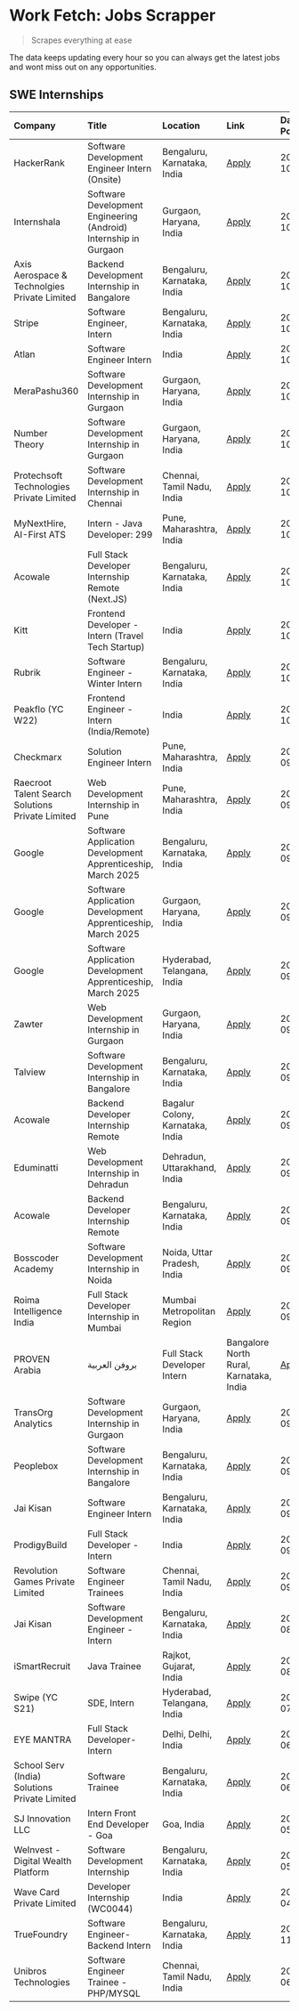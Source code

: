 # Work Fetch: Jobs Scrapper
> Scrapes everything at ease

The data keeps updating every hour so you can always get the latest jobs and wont miss out on any opportunities.

## SWE Internships
<!--START_SECTION:workfetch-->
| Company                                          | Title                                                            | Location                                | Link                                                                                                                                                                                                                                                                            | Date Posted   |
|:-------------------------------------------------|:-----------------------------------------------------------------|:----------------------------------------|:--------------------------------------------------------------------------------------------------------------------------------------------------------------------------------------------------------------------------------------------------------------------------------|:--------------|
| HackerRank                                       | Software Development Engineer Intern (Onsite)                    | Bengaluru, Karnataka, India             | [Apply](https://in.linkedin.com/jobs/view/software-development-engineer-intern-onsite-at-hackerrank-4040131804?position=31&pageNum=0&refId=SwxwVlkRSx3pWptn%2FymZWg%3D%3D&trackingId=%2FUcTe4N92o708cyDOKv%2B%2Fg%3D%3D)                                                        | 2024-10-07    |
| Internshala                                      | Software Development Engineering (Android) Internship in Gurgaon | Gurgaon, Haryana, India                 | [Apply](https://in.linkedin.com/jobs/view/software-development-engineering-android-internship-in-gurgaon-at-internshala-4043996988?position=16&pageNum=0&refId=SwxwVlkRSx3pWptn%2FymZWg%3D%3D&trackingId=fKX6xMAvUtY6FnOfCfC67g%3D%3D)                                          | 2024-10-06    |
| Axis Aerospace & Technolgies Private Limited     | Backend Development Internship in Bangalore                      | Bengaluru, Karnataka, India             | [Apply](https://in.linkedin.com/jobs/view/backend-development-internship-in-bangalore-at-axis-aerospace-technolgies-private-limited-4043996963?position=33&pageNum=0&refId=SwxwVlkRSx3pWptn%2FymZWg%3D%3D&trackingId=jAFlkjFwh0IrE7a18MafFg%3D%3D)                              | 2024-10-06    |
| Stripe                                           | Software Engineer, Intern                                        | Bengaluru, Karnataka, India             | [Apply](https://in.linkedin.com/jobs/view/software-engineer-intern-at-stripe-4008214242?position=5&pageNum=0&refId=SwxwVlkRSx3pWptn%2FymZWg%3D%3D&trackingId=unwjaMPVGaKPRMnsCfVg0w%3D%3D)                                                                                      | 2024-10-05    |
| Atlan                                            | Software Engineer Intern                                         | India                                   | [Apply](https://in.linkedin.com/jobs/view/software-engineer-intern-at-atlan-4040478822?position=21&pageNum=0&refId=SwxwVlkRSx3pWptn%2FymZWg%3D%3D&trackingId=%2FJcBqdhRG2wfZWLmWuQ49w%3D%3D)                                                                                    | 2024-10-04    |
| MeraPashu360                                     | Software Development Internship in Gurgaon                       | Gurgaon, Haryana, India                 | [Apply](https://in.linkedin.com/jobs/view/software-development-internship-in-gurgaon-at-merapashu360-4042419113?position=23&pageNum=0&refId=SwxwVlkRSx3pWptn%2FymZWg%3D%3D&trackingId=AEkpBTfkVzEc3yUna342Ig%3D%3D)                                                             | 2024-10-04    |
| Number Theory                                    | Software Development Internship in Gurgaon                       | Gurgaon, Haryana, India                 | [Apply](https://in.linkedin.com/jobs/view/software-development-internship-in-gurgaon-at-number-theory-4042414715?position=27&pageNum=0&refId=SwxwVlkRSx3pWptn%2FymZWg%3D%3D&trackingId=YkBNL%2BRBMjuFZ76K7FR98Q%3D%3D)                                                          | 2024-10-04    |
| Protechsoft Technologies Private Limited         | Software Development Internship in Chennai                       | Chennai, Tamil Nadu, India              | [Apply](https://in.linkedin.com/jobs/view/software-development-internship-in-chennai-at-protechsoft-technologies-private-limited-4042416658?position=30&pageNum=0&refId=SwxwVlkRSx3pWptn%2FymZWg%3D%3D&trackingId=6wLCQ58wGzR1ctbwdXyzgw%3D%3D)                                 | 2024-10-04    |
| MyNextHire, AI-First ATS                         | Intern - Java Developer: 299                                     | Pune, Maharashtra, India                | [Apply](https://in.linkedin.com/jobs/view/intern-java-developer-299-at-mynexthire-ai-first-ats-4040867640?position=41&pageNum=0&refId=SwxwVlkRSx3pWptn%2FymZWg%3D%3D&trackingId=GCFLe2Inf1KqAcXdzoRXkA%3D%3D)                                                                   | 2024-10-04    |
| Acowale                                          | Full Stack Developer Internship Remote (Next.JS)                 | Bengaluru, Karnataka, India             | [Apply](https://in.linkedin.com/jobs/view/full-stack-developer-internship-remote-next-js-at-acowale-4041816227?position=26&pageNum=0&refId=SwxwVlkRSx3pWptn%2FymZWg%3D%3D&trackingId=0kE8kg3d%2FNkyPr3JT9%2BKhA%3D%3D)                                                          | 2024-10-03    |
| Kitt                                             | Frontend Developer - Intern (Travel Tech Startup)                | India                                   | [Apply](https://in.linkedin.com/jobs/view/frontend-developer-intern-travel-tech-startup-at-kitt-4041869885?position=58&pageNum=0&refId=SwxwVlkRSx3pWptn%2FymZWg%3D%3D&trackingId=1spaSvOP8%2BLdJiWigHUyIw%3D%3D)                                                                | 2024-10-03    |
| Rubrik                                           | Software Engineer - Winter Intern                                | Bengaluru, Karnataka, India             | [Apply](https://in.linkedin.com/jobs/view/software-engineer-winter-intern-at-rubrik-4006567784?position=14&pageNum=0&refId=SwxwVlkRSx3pWptn%2FymZWg%3D%3D&trackingId=yCMtb1LOnVRrFY91Xl9tUA%3D%3D)                                                                              | 2024-10-02    |
| Peakflo (YC W22)                                 | Frontend Engineer - Intern (India/Remote)                        | India                                   | [Apply](https://in.linkedin.com/jobs/view/frontend-engineer-intern-india-remote-at-peakflo-yc-w22-4037729755?position=9&pageNum=0&refId=SwxwVlkRSx3pWptn%2FymZWg%3D%3D&trackingId=xq7uqW0tFiE3o6HLqM3fkw%3D%3D)                                                                 | 2024-10-01    |
| Checkmarx                                        | Solution Engineer Intern                                         | Pune, Maharashtra, India                | [Apply](https://in.linkedin.com/jobs/view/solution-engineer-intern-at-checkmarx-4036405936?position=43&pageNum=0&refId=SwxwVlkRSx3pWptn%2FymZWg%3D%3D&trackingId=lfU0qaU93kqoXVFjZBKhmQ%3D%3D)                                                                                  | 2024-09-27    |
| Raecroot Talent Search Solutions Private Limited | Web Development Internship in Pune                               | Pune, Maharashtra, India                | [Apply](https://in.linkedin.com/jobs/view/web-development-internship-in-pune-at-raecroot-talent-search-solutions-private-limited-4034584677?position=39&pageNum=0&refId=SwxwVlkRSx3pWptn%2FymZWg%3D%3D&trackingId=8u%2BXQ8H%2F2PbPVQ2bLhBjAA%3D%3D)                             | 2024-09-26    |
| Google                                           | Software Application Development Apprenticeship, March 2025      | Bengaluru, Karnataka, India             | [Apply](https://in.linkedin.com/jobs/view/software-application-development-apprenticeship-march-2025-at-google-4032957527?position=2&pageNum=0&refId=SwxwVlkRSx3pWptn%2FymZWg%3D%3D&trackingId=YyNYQ1Y8pTCgUDnt9oSlIw%3D%3D)                                                    | 2024-09-24    |
| Google                                           | Software Application Development Apprenticeship, March 2025      | Gurgaon, Haryana, India                 | [Apply](https://in.linkedin.com/jobs/view/software-application-development-apprenticeship-march-2025-at-google-4032958554?position=3&pageNum=0&refId=SwxwVlkRSx3pWptn%2FymZWg%3D%3D&trackingId=7UehEtmH3jT2ICqiPnuBgg%3D%3D)                                                    | 2024-09-24    |
| Google                                           | Software Application Development Apprenticeship, March 2025      | Hyderabad, Telangana, India             | [Apply](https://in.linkedin.com/jobs/view/software-application-development-apprenticeship-march-2025-at-google-4032957528?position=4&pageNum=0&refId=SwxwVlkRSx3pWptn%2FymZWg%3D%3D&trackingId=hlAmryz1VVkwKnfPoeNG1w%3D%3D)                                                    | 2024-09-24    |
| Zawter                                           | Web Development Internship in Gurgaon                            | Gurgaon, Haryana, India                 | [Apply](https://in.linkedin.com/jobs/view/web-development-internship-in-gurgaon-at-zawter-4034405278?position=60&pageNum=0&refId=SwxwVlkRSx3pWptn%2FymZWg%3D%3D&trackingId=uy5bQrSMs0pYI4bbGFqzqw%3D%3D)                                                                        | 2024-09-24    |
| Talview                                          | Software Development Internship in Bangalore                     | Bengaluru, Karnataka, India             | [Apply](https://in.linkedin.com/jobs/view/software-development-internship-in-bangalore-at-talview-4033703077?position=8&pageNum=0&refId=SwxwVlkRSx3pWptn%2FymZWg%3D%3D&trackingId=7R%2FLHrBMx3Ynmv%2BuEptVrw%3D%3D)                                                             | 2024-09-23    |
| Acowale                                          | Backend Developer Internship Remote                              | Bagalur Colony, Karnataka, India        | [Apply](https://in.linkedin.com/jobs/view/backend-developer-internship-remote-at-acowale-4030088707?position=13&pageNum=0&refId=SwxwVlkRSx3pWptn%2FymZWg%3D%3D&trackingId=a4bkGXaowAv5eQUbiNFd2g%3D%3D)                                                                         | 2024-09-21    |
| Eduminatti                                       | Web Development Internship in Dehradun                           | Dehradun, Uttarakhand, India            | [Apply](https://in.linkedin.com/jobs/view/web-development-internship-in-dehradun-at-eduminatti-4032105381?position=18&pageNum=0&refId=SwxwVlkRSx3pWptn%2FymZWg%3D%3D&trackingId=ptiiGOxsq8XpA9%2F0%2Fpr%2BqQ%3D%3D)                                                             | 2024-09-21    |
| Acowale                                          | Backend Developer Internship Remote                              | Bengaluru, Karnataka, India             | [Apply](https://in.linkedin.com/jobs/view/backend-developer-internship-remote-at-acowale-4030975489?position=7&pageNum=0&refId=SwxwVlkRSx3pWptn%2FymZWg%3D%3D&trackingId=ZXohDjTLKarlqGlxud3sWQ%3D%3D)                                                                          | 2024-09-20    |
| Bosscoder Academy                                | Software Development Internship in Noida                         | Noida, Uttar Pradesh, India             | [Apply](https://in.linkedin.com/jobs/view/software-development-internship-in-noida-at-bosscoder-academy-4031161323?position=10&pageNum=0&refId=SwxwVlkRSx3pWptn%2FymZWg%3D%3D&trackingId=yK6iGSgjozuZ%2Fb640WRteg%3D%3D)                                                        | 2024-09-20    |
| Roima Intelligence India                         | Full Stack Developer Internship in Mumbai                        | Mumbai Metropolitan Region              | [Apply](https://in.linkedin.com/jobs/view/full-stack-developer-internship-in-mumbai-at-roima-intelligence-india-4031159544?position=50&pageNum=0&refId=SwxwVlkRSx3pWptn%2FymZWg%3D%3D&trackingId=04GPed7SW8c1%2FjqiWwtqmg%3D%3D)                                                | 2024-09-20    |
| PROVEN Arabia | بروفن العربية                    | Full Stack Developer Intern                                      | Bangalore North Rural, Karnataka, India | [Apply](https://in.linkedin.com/jobs/view/full-stack-developer-intern-at-proven-arabia-%D8%A8%D8%B1%D9%88%D9%81%D9%86-%D8%A7%D9%84%D8%B9%D8%B1%D8%A8%D9%8A%D8%A9-4028862862?position=57&pageNum=0&refId=SwxwVlkRSx3pWptn%2FymZWg%3D%3D&trackingId=1EtKrnmTT0J446qMR7tgnQ%3D%3D) | 2024-09-17    |
| TransOrg Analytics                               | Software Development Internship in Gurgaon                       | Gurgaon, Haryana, India                 | [Apply](https://in.linkedin.com/jobs/view/software-development-internship-in-gurgaon-at-transorg-analytics-4024791052?position=56&pageNum=0&refId=SwxwVlkRSx3pWptn%2FymZWg%3D%3D&trackingId=511VzHCyDe%2F%2FupyYSpQYCQ%3D%3D)                                                   | 2024-09-12    |
| Peoplebox                                        | Software Development Internship in Bangalore                     | Bengaluru, Karnataka, India             | [Apply](https://in.linkedin.com/jobs/view/software-development-internship-in-bangalore-at-peoplebox-4022411601?position=12&pageNum=0&refId=SwxwVlkRSx3pWptn%2FymZWg%3D%3D&trackingId=NYuUh3jul55jqulg208aHg%3D%3D)                                                              | 2024-09-10    |
| Jai Kisan                                        | Software Engineer Intern                                         | Bengaluru, Karnataka, India             | [Apply](https://in.linkedin.com/jobs/view/software-engineer-intern-at-jai-kisan-4024075360?position=35&pageNum=0&refId=SwxwVlkRSx3pWptn%2FymZWg%3D%3D&trackingId=Cmm805R1C%2B%2F4xj4dICVrmw%3D%3D)                                                                              | 2024-09-09    |
| ProdigyBuild                                     | Full Stack Developer - Intern                                    | India                                   | [Apply](https://in.linkedin.com/jobs/view/full-stack-developer-intern-at-prodigybuild-4019591942?position=44&pageNum=0&refId=SwxwVlkRSx3pWptn%2FymZWg%3D%3D&trackingId=RqgQ5oBPbQKfHxa0S1Tkmw%3D%3D)                                                                            | 2024-09-08    |
| Revolution Games Private Limited                 | Software Engineer Trainees                                       | Chennai, Tamil Nadu, India              | [Apply](https://in.linkedin.com/jobs/view/software-engineer-trainees-at-revolution-games-private-limited-4015912927?position=28&pageNum=0&refId=SwxwVlkRSx3pWptn%2FymZWg%3D%3D&trackingId=BoJPbpAEw5kaNQbAbpHSKw%3D%3D)                                                         | 2024-09-02    |
| Jai Kisan                                        | Software Development Engineer - Intern                           | Bengaluru, Karnataka, India             | [Apply](https://in.linkedin.com/jobs/view/software-development-engineer-intern-at-jai-kisan-4027288169?position=25&pageNum=0&refId=SwxwVlkRSx3pWptn%2FymZWg%3D%3D&trackingId=mFWRWTeuwyUp7Pxf3O6udw%3D%3D)                                                                      | 2024-08-22    |
| iSmartRecruit                                    | Java Trainee                                                     | Rajkot, Gujarat, India                  | [Apply](https://in.linkedin.com/jobs/view/java-trainee-at-ismartrecruit-3992301825?position=32&pageNum=0&refId=SwxwVlkRSx3pWptn%2FymZWg%3D%3D&trackingId=gvFKqKn7JwtvqAIK6DJitg%3D%3D)                                                                                          | 2024-08-06    |
| Swipe (YC S21)                                   | SDE, Intern                                                      | Hyderabad, Telangana, India             | [Apply](https://in.linkedin.com/jobs/view/sde-intern-at-swipe-yc-s21-3980368092?position=38&pageNum=0&refId=SwxwVlkRSx3pWptn%2FymZWg%3D%3D&trackingId=4lEMpGOupapIF9UayLnVsQ%3D%3D)                                                                                             | 2024-07-22    |
| EYE MANTRA                                       | Full Stack Developer- Intern                                     | Delhi, Delhi, India                     | [Apply](https://in.linkedin.com/jobs/view/full-stack-developer-intern-at-eye-mantra-3960988037?position=49&pageNum=0&refId=SwxwVlkRSx3pWptn%2FymZWg%3D%3D&trackingId=xY3nE7vmh8oZAev7P4P5uw%3D%3D)                                                                              | 2024-06-28    |
| School Serv (India) Solutions Private Limited    | Software Trainee                                                 | Bengaluru, Karnataka, India             | [Apply](https://in.linkedin.com/jobs/view/software-trainee-at-school-serv-india-solutions-private-limited-3953917603?position=48&pageNum=0&refId=SwxwVlkRSx3pWptn%2FymZWg%3D%3D&trackingId=Mu7AXr6pnFi4yiemVmsu9g%3D%3D)                                                        | 2024-06-19    |
| SJ Innovation LLC                                | Intern Front End Developer - Goa                                 | Goa, India                              | [Apply](https://in.linkedin.com/jobs/view/intern-front-end-developer-goa-at-sj-innovation-llc-3931678611?position=20&pageNum=0&refId=SwxwVlkRSx3pWptn%2FymZWg%3D%3D&trackingId=ptRxr%2BJN%2FzhrH2AcP9JPxg%3D%3D)                                                                | 2024-05-24    |
| WeInvest - Digital Wealth Platform               | Software Development Internship                                  | Bengaluru, Karnataka, India             | [Apply](https://in.linkedin.com/jobs/view/software-development-internship-at-weinvest-digital-wealth-platform-3912867225?position=6&pageNum=0&refId=SwxwVlkRSx3pWptn%2FymZWg%3D%3D&trackingId=fnv%2BoSfAUDkVNA6SHIHARw%3D%3D)                                                   | 2024-05-01    |
| Wave Card Private Limited                        | Developer Internship (WC0044)                                    | India                                   | [Apply](https://in.linkedin.com/jobs/view/developer-internship-wc0044-at-wave-card-private-limited-3900079966?position=47&pageNum=0&refId=SwxwVlkRSx3pWptn%2FymZWg%3D%3D&trackingId=JHlTTY1KP0oSd%2FzGN5ULdg%3D%3D)                                                             | 2024-04-15    |
| TrueFoundry                                      | Software Engineer-Backend Intern                                 | Bengaluru, Karnataka, India             | [Apply](https://in.linkedin.com/jobs/view/software-engineer-backend-intern-at-truefoundry-3779508170?position=46&pageNum=0&refId=SwxwVlkRSx3pWptn%2FymZWg%3D%3D&trackingId=SW2NFJnyePtK6voN2ywvKA%3D%3D)                                                                        | 2023-11-10    |
| Unibros Technologies                             | Software Engineer Trainee - PHP/MYSQL                            | Chennai, Tamil Nadu, India              | [Apply](https://in.linkedin.com/jobs/view/software-engineer-trainee-php-mysql-at-unibros-technologies-3656599241?position=36&pageNum=0&refId=SwxwVlkRSx3pWptn%2FymZWg%3D%3D&trackingId=%2BbkyIQnkQxUq64RYKrL1JA%3D%3D)                                                          | 2023-06-12    |
<!--END_SECTION:workfetch-->
